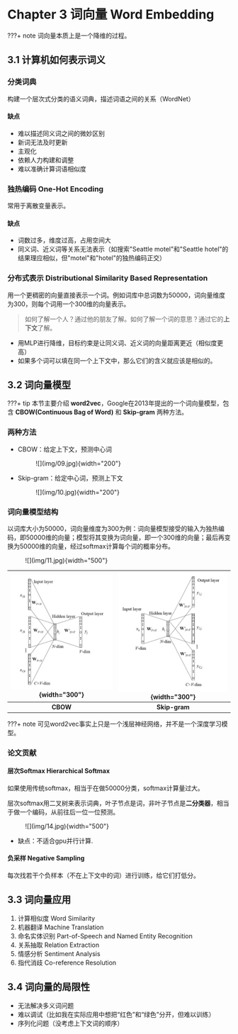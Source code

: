 # Chapter 3 词向量 Word Embedding

???+ note 
    词向量本质上是一个降维的过程。

## 3.1 计算机如何表示词义

### 分类词典

构建一个层次式分类的语义词典，描述词语之间的关系（WordNet）

#### 缺点

- 难以描述同义词之间的微妙区别
- 新词无法及时更新
- 主观化
- 依赖人力构建和调整
- 难以准确计算词语相似度

### 独热编码 One-Hot Encoding

常用于离散变量表示。

#### 缺点
  
- 词数过多，维度过高，占用空间大
- 同义词、近义词等关系无法表示（如搜索"Seattle motel"和"Seattle hotel"的结果理应相似，但"motel"和"hotel"的独热编码正交）

### 分布式表示 Distributional Similarity Based Representation

用一个更稠密的向量直接表示一个词。例如词库中总词数为50000，词向量维度为300，则每个词用一个300维的向量表示。

> 如何了解一个人？通过他的朋友了解。如何了解一个词的意思？通过它的**上下文**了解。

- 用MLP进行降维，目标约束是让同义词、近义词的向量距离更近（相似度更高）
- 如果多个词可以填在同一个上下文中，那么它们的含义就应该是相似的。

## 3.2 词向量模型

???+ tip
    本节主要介绍 **word2vec**，Google在2013年提出的一个词向量模型，包含 **CBOW(Continuous Bag of Word)** 和 **Skip-gram** 两种方法。

### 两种方法

- CBOW：给定上下文，预测中心词
    <figure markdown="span">
        ![](img/09.jpg){width="200"}
    </figure>
- Skip-gram：给定中心词，预测上下文
    <figure markdown="span">
        ![](img/10.jpg){width="200"}
    </figure>


### 词向量模型结构

以词库大小为50000，词向量维度为300为例：词向量模型接受的输入为独热编码，即50000维的向量；模型将其变换为词向量，即一个300维的向量；最后再变换为50000维的向量，经过softmax计算每个词的概率分布。

<figure markdown="span">
    ![](img/11.jpg){width="500"}
</figure>

<center>

| ![](img/12.jpg){width="300"} | ![](img/13.jpg){width="300"} |
|:----------------------------:|:----------------------------:|
| **CBOW**                     | **Skip-gram**                |

</center>

???+ note
    可见word2vec事实上只是一个浅层神经网络，并不是一个深度学习模型。

### 论文贡献

#### 层次Softmax Hierarchical Softmax

如果使用传统softmax，相当于在做50000分类，softmax计算量过大。

层次softmax用二叉树来表示词典，叶子节点是词，非叶子节点是**二分类器**，相当于做一个编码，从前往后一位一位预测。

<figure markdown="span">
    ![](img/14.jpg){width="500"}
</figure>

- 缺点：不适合gpu并行计算.

#### 负采样 Negative Sampling

每次找若干个负样本（不在上下文中的词）进行训练，给它们打低分。

## 3.3 词向量应用

1. 计算相似度 Word Similarity
2. 机器翻译 Machine Translation
3. 命名实体识别 Part-of-Speech and Named Entity Recognition
4. 关系抽取 Relation Extraction
5. 情感分析 Sentiment Analysis 
6. 指代消歧 Co-reference Resolution 

## 3.4 词向量的局限性

- 无法解决多义词问题
- 难以调试（比如我在实际应用中想把“红色”和“绿色”分开，但难以训练）
- 序列化问题（没考虑上下文词的顺序）